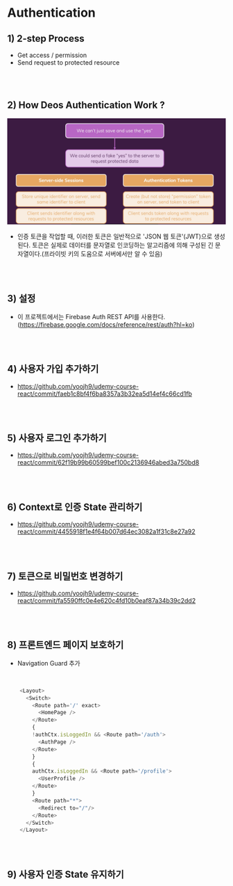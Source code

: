 # Authentication

## 1) 2-step Process

-   Get access / permission
-   Send request to protected resource

<br><br>

## 2) How Deos Authentication Work ?

<img src="./image.png" width="600px">

<br>

-   인증 토큰을 작업할 때, 이러한 토큰은 일반적으로 'JSON 웹 토큰'(JWT)으로 생성된다. 토큰은 실제로 데이터를 문자열로 인코딩하는 알고리즘에 의해 구성된 긴 문자열이다.(프라이빗 키의 도움으로 서버에서만 알 수 있음)

<br><br>

## 3) 설정

-   이 프로젝트에서는 Firebase Auth REST API를 사용한다.(https://firebase.google.com/docs/reference/rest/auth?hl=ko)

<br><br>

## 4) 사용자 가입 추가하기

-   https://github.com/yoojh9/udemy-course-react/commit/faeb1c8bf4f6ba8357a3b32ea5d14ef4c66cd1fb

<br><br>

## 5) 사용자 로그인 추가하기

-   https://github.com/yoojh9/udemy-course-react/commit/62f19b99b60599bef100c2136946abed3a750bd8

<br><br>

## 6) Context로 인증 State 관리하기

-   https://github.com/yoojh9/udemy-course-react/commit/4455918f1e4f64b007d64ec3082a1f31c8e27a92

<br><br>

## 7) 토큰으로 비밀번호 변경하기

-   https://github.com/yoojh9/udemy-course-react/commit/fa5590ffc0e4e620c4fd10b0eaf87a34b39c2dd2

<br><br>

## 8) 프론트엔드 페이지 보호하기
-   Navigation Guard 추가

<br>

```javascript
    <Layout>
      <Switch>
        <Route path='/' exact>
          <HomePage />
        </Route>
        {
        !authCtx.isLoggedIn && <Route path='/auth'>
          <AuthPage />
        </Route>
        }
        {
        authCtx.isLoggedIn && <Route path='/profile'>
          <UserProfile />
        </Route>
        }
        <Route path="*">
          <Redirect to="/"/>
        </Route>
      </Switch>
    </Layout>
```

<br><br>

## 9) 사용자 인증 State 유지하기
